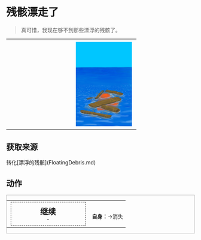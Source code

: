 # 残骸漂走了  
> 真可惜，我现在够不到那些漂浮的残骸了。  
  
<table class="table table-bordered" data-toggle="table"  data-show-header="false"><thead style="display:none"><tr ><th  style="width:50%;text-align:left;vertical-align:top;"  data-sortable="true"  >title</th><th  style="width:50%;text-align:left;vertical-align:top;"  ></th></tr></thead><tr ><td  style="width:50%;text-align:left;vertical-align:top;"  ></td><td  style="width:50%;text-align:left;vertical-align:top;"  ><div style="float:right; margin:5px"><div class="gamecard" style="width:150px; height:225px;"><a href="Event_FloatingDebrisMissed.md" style="color:black"><img decoding="async" src="../wiki/Sprite/Floating Debris.png" class="cardimage" style="max-width:150px;max-height:225px;"><span style="font-size: 25px;">残骸漂走了</span></a></div></div></td></tr></tbody></table>  
  
## 获取来源  
<div style="display:inline-block"><div class="gamedatalist" style="text-align:left;min-width:200px;min-height:0px;"><div style="display:inline-block"><div style="display:inline-block;vertical-align:middle;">转化</div><div style="display:inline-block;vertical-align:middle;">[漂浮的残骸](FloatingDebris.md)</div></div></div></div>  
  
## 动作  
<div  style="border:1px solid #BBB"><table><tr><td rowspan="2" style="width:200px;text-align:center;font-size:1.5em;font-weight:bold"><div style="padding:8px;border:1px dashed #333"><div>继续</div><div style="font-size:0.6em;">-</div></div></td><td></td></tr><tr><td><b>自身：</b>→消失</td></tr></table></div>  
  
  


<script>document.title="残骸漂走了 - 卡牌生存百科 Card Survival Wiki";</script>